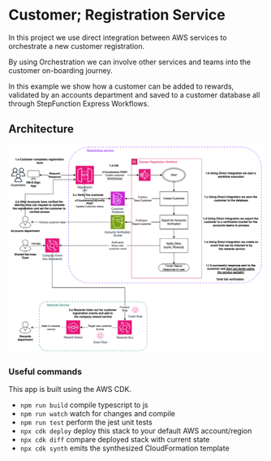 # Customer; Registration Service

In this project we use direct integration between AWS services to orchestrate a new customer registration.

By using Orchestration we can involve other services and teams into the customer on-boarding journey.

In this example we show how a customer can be added to rewards, validated by an accounts department and saved to a customer database all through StepFunction Express Workflows.

## Architecture

![architecture of registration service](./docs/registrationService.png 'Registration service')

### Useful commands

This app is built using the AWS CDK.

- `npm run build` compile typescript to js
- `npm run watch` watch for changes and compile
- `npm run test` perform the jest unit tests
- `npx cdk deploy` deploy this stack to your default AWS account/region
- `npx cdk diff` compare deployed stack with current state
- `npx cdk synth` emits the synthesized CloudFormation template
